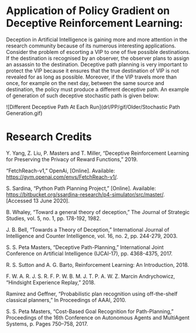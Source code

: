 # Application of Policy Gradient on Deceptive Reinforcement Learning:

Deception in Artificial Intelligence is gaining more and more attention in the research community because of its numerous interesting applications. Consider the problem of escorting a VIP to one of five possible destinations. If the destination is recognised by an observer, the observer plans to assign an assassin to the destination. Deceptive path planning is very important to protect the VIP because it ensures that the true destination of VIP is not revealed for as long as possible. Moreover, if the VIP travels more than once, for example on the next day, between the same source and destination, the policy must produce a different deceptive path. An example of generation of such deceptive stochastic path is given below:

![Different Deceptive Path At Each Run](drl/PP/gif/Older/Stochastic Path Generation.gif)

# Research Credits

​Y. Yang, Z. Liu, P. Masters and T. Miller, “Deceptive Reinforcement Learning for Preserving the Privacy of Reward Functions,” 2019.

​“FetchReach-v1,” OpenAi, [Online]. Available: https://gym.openai.com/envs/FetchReach-v1/. 

​S. Sardina, “Python Path Planning Project,” [Online]. Available: https://bitbucket.org/ssardina-research/p4-simulator/src/master/. [Accessed 13 June 2020]. 

​B. Whaley, “Toward a general theory of deception,” The Journal of Strategic Studies, vol. 5, no. 1, pp. 178-192, 1982.  

​J. B. Bell, “Towards a Theory of Deception,” International Journal of Intelligence and Counter Intelligence, vol. 16, no. 2, pp. 244-279, 2003.  

​S. S. Peta Masters, “Deceptive Path-Planning,” International Joint Conference on Artificial Intelligence (IJCAI-17), pp. 4368-4375, 2017.  

​R. S. Sutton and A. G. Barto, Reinforcement Learning: An Introduction, 2018.  

​F. W. A. R. J. S. R. F. P. W. B. M. J. T. P. A. W. Z. Marcin Andrychowicz, “Hindsight Experience Replay,” 2018. 

​Ramirez and Geffner, “Probabilistic plan recognition using off-the-shelf classical planners,” In Proceedings of AAAI, 2010.  

S. S. Peta Masters, “Cost-Based Goal Recognition for Path-Planning,” Proceedings of the 16th Conference on Autonomous Agents and MultiAgent Systems, p. Pages 750–758, 2017.  

